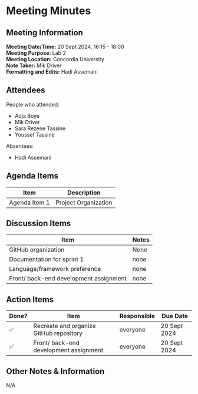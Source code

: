 # Meeting Minutes
## Meeting Information
**Meeting Date/Time:** 20 Sept 2024, 16:15 - 18:00  
**Meeting Purpose:** Lab 2   
**Meeting Location:** Concordia University   
**Note Taker:** Mik Driver   
**Formatting and Edits:** Hadi Assemani   

## Attendees
People who attended:
- Adja Boye
- Mik Driver
- Sara Rezene Tassine
- Youssef Tassine

Absentees:
- Hadi Assemani

## Agenda Items

Item | Description
---- | ----
Agenda Item 1 | Project Organization

## Discussion Items
Item | Notes |
---- | ---- |
GitHub organization | None |
Documentation for sprint 1 | none |
Language/framework preference | none |
Front/ back-end development assignment | none |


## Action Items
| Done? | Item | Responsible | Due Date |
| ---- | ---- | ---- | ---- |
| ✅ | Recreate and organize GitHub repository | everyone | 20 Sept 2024 |
| ✅ | Front/ back-end development assignment | everyone | 20 Sept 2024 |

## Other Notes & Information
N/A
